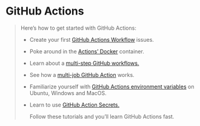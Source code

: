 # GitHub Actions

>  Here’s how to get started with GitHub Actions:
> 
> - Create your first [GitHub Actions Workflow](https://youtu.be/KUxg-7U9EKM) issues.
> 
> - Poke around in the [Actions’ Docker](https://youtu.be/FsOtTYJ8KhQ) container.
> 
> - Learn about a [multi-step GitHub workflows.](https://youtu.be/qD-TkVvXt3M)
> 
> - See how a [multi-job GitHub Action](https://youtu.be/sNSncfHGxak) works.
> 
> - Familiarize yourself with [GitHub Actions environment variables](https://youtu.be/SMPyLi8x6eo) on Ubuntu, Windows and MacOS.
> 
> - Learn to use [GitHub Action Secrets.](https://youtu.be/3bz0IR-GDIw)
>   
>   Follow these tutorials and you’ll learn GitHub Actions fast.

